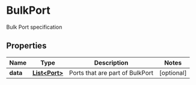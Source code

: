 

# BulkPort

Bulk Port specification

## Properties

| Name | Type | Description | Notes |
|------------ | ------------- | ------------- | -------------|
|**data** | [**List&lt;Port&gt;**](Port.md) | Ports that are part of BulkPort |  [optional] |



